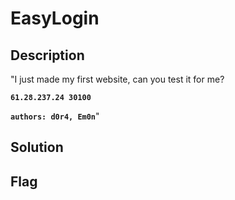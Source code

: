 # EasyLogin
## Description

"I just made my first website, can you test it for me?  

**`61.28.237.24 30100`**  

**`authors: d0r4, Em0n`**"

## Solution

## Flag